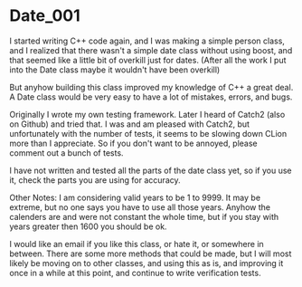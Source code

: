 # Date_001

I started writing C++ code again, and I was making a simple person class, and I realized that there wasn't a simple date
class without using boost, and that seemed like a little bit of overkill just for dates.
(After all the work I put into the Date class maybe it wouldn't have been overkill)

But anyhow building this class improved my knowledge of C++ a great deal.
A Date class would be very easy to have a lot of mistakes, errors, and bugs.

Originally I wrote my own testing framework.
Later I heard of Catch2 (also on Github) and tried that.
I was and am pleased with Catch2, but unfortunately with the number of tests, it seems to be slowing down CLion
more than I appreciate.  So if you don't want to be annoyed, please comment out a bunch of tests.

I have not written and tested all the parts of the date class yet, so if you use it, check the parts you are using for accuracy.

Other Notes:
I am considering valid years to be 1 to 9999.  It may be extreme, but no one says you have to use all those years.
Anyhow the calenders are and were not constant the whole time, but if you stay with years greater then 1600 you should be ok.

I would like an email if you like this class, or hate it, or somewhere  in between.
There are some more methods that could be made, but I will most likely be moving on to other classes, and using this as is,
and improving it once in a while at this point, and continue to write verification tests.

